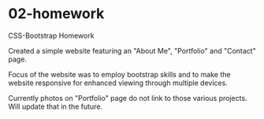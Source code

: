 # 02-homework
CSS-Bootstrap Homework

Created a simple website featuring an "About Me", "Portfolio" and "Contact" page.

Focus of the website was to employ bootstrap skills and to make the website responsive for enhanced viewing through multiple devices.

Currently photos on "Portfolio" page do not link to those various projects.  Will update that in the future.
